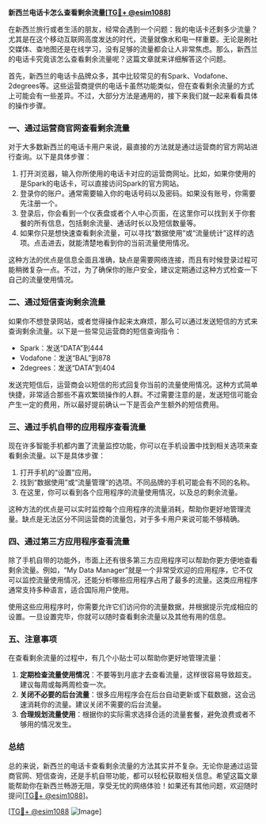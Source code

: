 **新西兰电话卡怎么查看剩余流量[[TG💪+ @esim1088](https://t.me/s/esim1088)]**

在新西兰旅行或者生活的朋友，经常会遇到一个问题：我的电话卡还剩多少流量？尤其是在这个移动互联网高度发达的时代，流量就像水和电一样重要。无论是刷社交媒体、查地图还是在线学习，没有足够的流量都会让人非常焦虑。那么，新西兰的电话卡究竟该怎么查看剩余流量呢？这篇文章就来详细解答这个问题。

首先，新西兰的电话卡品牌众多，其中比较常见的有Spark、Vodafone、2degrees等。这些运营商提供的电话卡虽然功能类似，但在查看剩余流量的方式上可能会有一些差异。不过，大部分方法是通用的，接下来我们就一起来看看具体的操作步骤。

### **一、通过运营商官网查看剩余流量**

对于大多数新西兰的电话卡用户来说，最直接的方法就是通过运营商的官方网站进行查询。以下是具体步骤：

1. 打开浏览器，输入你所使用的电话卡对应的运营商网址。比如，如果你使用的是Spark的电话卡，可以直接访问Spark的官方网站。
2. 登录你的账户。通常需要输入你的电话号码以及密码。如果没有账号，你需要先注册一个。
3. 登录后，你会看到一个仪表盘或者个人中心页面，在这里你可以找到关于你套餐的所有信息，包括剩余流量、通话时长以及短信数量等。
4. 如果你只是想快速查看剩余流量，可以寻找“数据使用”或“流量统计”这样的选项。点击进去，就能清楚地看到你的当前流量使用情况。

这种方法的优点是信息全面且准确，缺点是需要网络连接，而且有时候登录过程可能稍微复杂一点。不过，为了确保你的账户安全，建议定期通过这种方式检查一下自己的流量使用情况。

### **二、通过短信查询剩余流量**

如果你不想登录网站，或者觉得操作起来太麻烦，那么可以通过发送短信的方式来查询剩余流量。以下是一些常见运营商的短信查询指令：

- Spark：发送“DATA”到444
- Vodafone：发送“BAL”到878
- 2degrees：发送“DATA”到404

发送完短信后，运营商会以短信的形式回复你当前的流量使用情况。这种方式简单快捷，非常适合那些不喜欢繁琐操作的人群。不过需要注意的是，发送短信可能会产生一定的费用，所以最好提前确认一下是否会产生额外的短信费用。

### **三、通过手机自带的应用程序查看流量**

现在许多智能手机都内置了流量监控功能，你可以在手机设置中找到相关选项来查看剩余流量。以下是具体步骤：

1. 打开手机的“设置”应用。
2. 找到“数据使用”或“流量管理”的选项。不同品牌的手机可能会有不同的名称。
3. 在这里，你可以看到各个应用程序的流量使用情况，以及总的剩余流量。

这种方法的优点是可以实时监控每个应用程序的流量消耗，帮助你更好地管理流量。缺点是无法区分不同运营商的流量包，对于多卡用户来说可能不够精确。

### **四、通过第三方应用程序查看流量**

除了手机自带的功能外，市面上还有很多第三方应用程序可以帮助你更方便地查看剩余流量。例如，“My Data Manager”就是一个非常受欢迎的应用程序，它不仅可以监控流量使用情况，还能分析哪些应用程序占用了最多的流量。这类应用程序通常支持多种语言，适合国际用户使用。

使用这些应用程序时，你需要允许它们访问你的流量数据，并根据提示完成相应的设置。一旦设置完毕，你就可以随时查看剩余流量以及其他有用的信息。

### **五、注意事项**

在查看剩余流量的过程中，有几个小贴士可以帮助你更好地管理流量：

1. **定期检查流量使用情况**：不要等到月底才去查看流量，这样很容易导致超支。建议每周或每两周检查一次。
2. **关闭不必要的后台流量**：很多应用程序会在后台自动更新或下载数据，这会迅速消耗你的流量。建议关闭不需要的后台流量。
3. **合理规划流量使用**：根据你的实际需求选择合适的流量套餐，避免浪费或者不够用的情况发生。

### **总结**

总的来说，新西兰的电话卡查看剩余流量的方法其实并不复杂。无论你是通过运营商官网、短信查询，还是手机自带功能，都可以轻松获取相关信息。希望这篇文章能帮助你在新西兰畅游无阻，享受无忧的网络体验！如果还有其他问题，欢迎随时提问[[TG💪+ @esim1088](https://t.me/s/esim1088)]。

[[TG💪+ @esim1088](https://t.me/s/esim1088) ![Image](https://i.postimg.cc/4NQfJmqS/Snipaste-2025-05-13-00-14-12.png)]